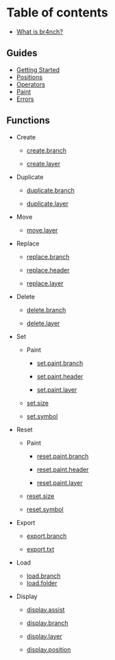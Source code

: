 # Table of contents

- [What is br4nch?](README.md)

## Guides

- [Getting Started](guides/getting_started.md)
- [Positions](guides/positions.md)
- [Operators](guides/operators.md)
- [Paint](guides/paint.md)
- [Errors](guides/errors.md)

## Functions

- Create

  - [create.branch](functions/create/create.branch.md)

  - [create.layer](functions/create/create.layer.md)
- Duplicate
  - [duplicate.branch](functions/duplicate/duplicate.branch.md)

  - [duplicate.layer](functions/duplicate/duplicate.layer.md)
- Move
  - [move.layer](functions/move/move.layer.md)
- Replace
  - [replace.branch](functions/replace/replace.branch.md)

  - [replace.header](functions/replace/replace.header.md)

  - [replace.layer](functions/replace/replace.layer.md)
- Delete
  - [delete.branch](functions/delete/delete.branch.md)

  - [delete.layer](functions/delete/delete.layer.md)
- Set

  - Paint

    - [set.paint.branch](functions/set/paint/set.paint.branch.md)

    - [set.paint.header](functions/set/paint/set.paint.header.md)

    - [set.paint.layer](functions/set/paint/set.paint.layer.md)

  - [set.size](functions/set/set.size.md)
  - [set.symbol](functions/set/set.symbol.md)
- Reset

  - Paint

    - [reset.paint.branch](functions/reset/paint/reset.paint.branch.md)

    - [reset.paint.header](functions/reset/paint/reset.paint.header.md)

    - [reset.paint.layer](functions/reset/paint/reset.paint.layer.md)

  - [reset.size](functions/reset/reset.size.md)

  - [reset.symbol](functions/reset/reset.symbol.md)
- Export
  - [export.branch](functions/export/export.branch.md)

  - [export.txt](functions/export/export.txt.md)
- Load
  - [load.branch](functions/load/load.branch.md)
  - [load.folder](functions/load/load.folder.md)
- Display
  - [display.assist](functions/display/display.assist.md)

  - [display.branch](functions/display/display.branch.md)

  - [display.layer](functions/display/display.layer.md)

  - [display.position](functions/display/display.position.md)

